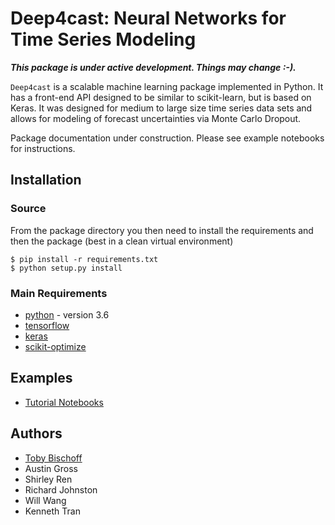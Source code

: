 # Deep4cast: Neural Networks for Time Series Modeling

***This package is under active development. Things may change :-).***

```Deep4cast``` is a scalable machine learning package implemented in Python. It has a front-end API designed to be similar to scikit-learn, but is based on Keras. It was designed for medium to large size time series data sets and allows for modeling of forecast uncertainties via Monte Carlo Dropout.

Package documentation under construction. Please see example notebooks for instructions.

## Installation
### Source
From the package directory you then need to install the requirements and then the package (best in a clean virtual environment)
```
$ pip install -r requirements.txt
$ python setup.py install
```

### Main Requirements
- [python](http://python.org) - version 3.6
- [tensorflow](https://www.tensorflow.org/)
- [keras](https://keras.io/)
- [scikit-optimize](https://github.com/scikit-optimize/scikit-optimize)

## Examples
- [Tutorial Notebooks](https://github.com/MSRDL/Deep4Cast/tree/master/examples)

## Authors
- [Toby Bischoff](http://github.com/bischtob)
- Austin Gross
- Shirley Ren
- Richard Johnston
- Will Wang
- Kenneth Tran

